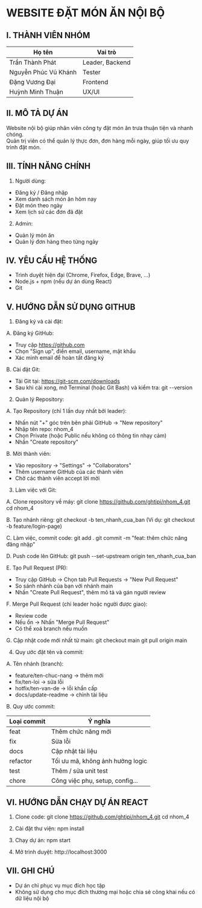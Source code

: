 WEBSITE ĐẶT MÓN ĂN NỘI BỘ
===========================

I. THÀNH VIÊN NHÓM
-------------------
Họ tên                  | Vai trò
------------------------|-----------------------
Trần Thành Phát         | Leader, Backend
Nguyễn Phúc Vũ Khánh    | Tester
Đặng Vương Đại          | Frontend
Huỳnh Minh Thuận        | UX/UI

II. MÔ TẢ DỰ ÁN
----------------
Website nội bộ giúp nhân viên công ty đặt món ăn trưa thuận tiện và nhanh chóng.  
Quản trị viên có thể quản lý thực đơn, đơn hàng mỗi ngày, giúp tối ưu quy trình đặt món.

III. TÍNH NĂNG CHÍNH
----------------------

1. Người dùng:
- Đăng ký / Đăng nhập
- Xem danh sách món ăn hôm nay
- Đặt món theo ngày
- Xem lịch sử các đơn đã đặt

2. Admin:
- Quản lý món ăn
- Quản lý đơn hàng theo từng ngày

IV. YÊU CẦU HỆ THỐNG
----------------------
- Trình duyệt hiện đại (Chrome, Firefox, Edge, Brave, ...)
- Node.js + npm (nếu dự án dùng React)
- Git

V. HƯỚNG DẪN SỬ DỤNG GITHUB
-----------------------------

1. Đăng ký và cài đặt:

A. Đăng ký GitHub:
- Truy cập https://github.com
- Chọn "Sign up", điền email, username, mật khẩu
- Xác minh email để hoàn tất đăng ký

B. Cài đặt Git:
- Tải Git tại: https://git-scm.com/downloads
- Sau khi cài xong, mở Terminal (hoặc Git Bash) và kiểm tra:
  git --version

2. Quản lý Repository:

A. Tạo Repository (chỉ 1 lần duy nhất bởi leader):
- Nhấn nút "+" góc trên bên phải GitHub → "New repository"
- Nhập tên repo: nhom_4
- Chọn Private (hoặc Public nếu không có thông tin nhạy cảm)
- Nhấn "Create repository"

B. Mời thành viên:
- Vào repository → "Settings" → "Collaborators"
- Thêm username GitHub của các thành viên
- Chờ các thành viên accept lời mời

3. Làm việc với Git:

A. Clone repository về máy:
  git clone https://github.com/ghtipi/nhom_4.git
  cd nhom_4

B. Tạo nhánh riêng:
  git checkout -b ten_nhanh_cua_ban
  (Ví dụ: git checkout -b feature/login-page)

C. Làm việc, commit code:
  git add .
  git commit -m "feat: thêm chức năng đăng nhập"

D. Push code lên GitHub:
  git push --set-upstream origin ten_nhanh_cua_ban

E. Tạo Pull Request (PR):
- Truy cập GitHub → Chọn tab Pull Requests → "New Pull Request"
- So sánh nhánh của bạn với nhánh main
- Nhấn "Create Pull Request", thêm mô tả và gán người review

F. Merge Pull Request (chỉ leader hoặc người được giao):
- Review code
- Nếu ổn → Nhấn "Merge Pull Request"
- Có thể xoá branch nếu muốn

G. Cập nhật code mới nhất từ main:
  git checkout main
  git pull origin main

4. Quy ước đặt tên và commit:

A. Tên nhánh (branch):
- feature/ten-chuc-nang → thêm mới
- fix/ten-loi → sửa lỗi
- hotfix/ten-van-de → lỗi khẩn cấp
- docs/update-readme → chỉnh tài liệu

B. Quy ước commit:

Loại commit     | Ý nghĩa
----------------|-----------------------------
feat            | Thêm chức năng mới
fix             | Sửa lỗi
docs            | Cập nhật tài liệu
refactor        | Tối ưu mã, không ảnh hưởng logic
test            | Thêm / sửa unit test
chore           | Công việc phụ, setup, config...

VI. HƯỚNG DẪN CHẠY DỰ ÁN REACT
-------------------------------

1. Clone code:
  git clone https://github.com/ghtipi/nhom_4.git
  cd nhom_4

2. Cài đặt thư viện:
  npm install

3. Chạy dự án:
  npm start

4. Mở trình duyệt:
  http://localhost:3000

VII. GHI CHÚ
-------------
- Dự án chỉ phục vụ mục đích học tập
- Không sử dụng cho mục đích thương mại hoặc chia sẻ công khai nếu có dữ liệu nội bộ
